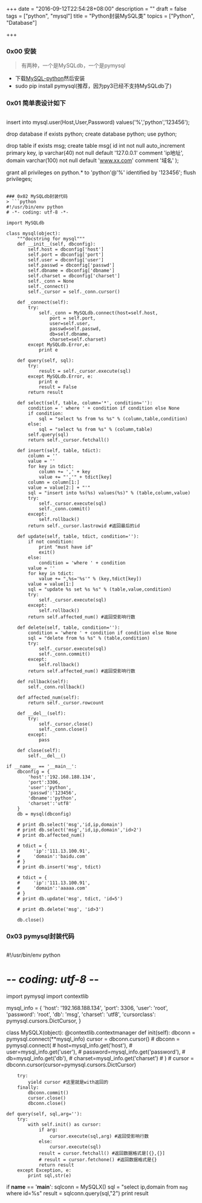+++
date = "2016-09-12T22:54:28+08:00"
description = ""
draft = false
tags = ["python", "mysql"]
title = "Python封装MySQL类"
topics = ["Python", "Database"]

+++

### 0x00 安装
> 有两种，一个是MySQLdb，一个是pymysql

* 下载[MySQL-python](https://pypi.python.org/pypi/MySQL-python/1.2.5)然后安装  
* sudo pip install pymysql(推荐，因为py3已经不支持MySQLdb了)

### 0x01 简单表设计如下
> ```
insert into mysql.user(Host,User,Password) values('%','python','123456');

drop database if exists python;
create database python;
use python;

drop table if exists msg;
create table msg(
id int not null auto_increment primary key,
ip varchar(40) not null default '127.0.0.1' comment 'ip地址',
domain varchar(100) not null default 'www.xx.com' comment '域名'
);

grant all privileges on python.* to 'python'@'%' identified by '123456';
flush privileges;
```

### 0x02 MySQLdb封装代码
> ```python
#!/usr/bin/env python
# -*- coding: utf-8 -*-

import MySQLdb

class mysql(object):
    """docstring for mysql"""
    def __init__(self, dbconfig):
        self.host = dbconfig['host']
        self.port = dbconfig['port']
        self.user = dbconfig['user']
        self.passwd = dbconfig['passwd']
        self.dbname = dbconfig['dbname']
        self.charset = dbconfig['charset']
        self._conn = None
        self._connect()
        self._cursor = self._conn.cursor()

    def _connect(self):
        try:
            self._conn = MySQLdb.connect(host=self.host,
                port = self.port,
                user=self.user,
                passwd=self.passwd,
                db=self.dbname,
                charset=self.charset)
        except MySQLdb.Error,e:
            print e
            
    def query(self, sql):
        try:
            result = self._cursor.execute(sql)
        except MySQLdb.Error, e:
            print e
            result = False
        return result

    def select(self, table, column='*', condition=''):
        condition = ' where ' + condition if condition else None
        if condition:
            sql = "select %s from %s %s" % (column,table,condition)
        else:
            sql = "select %s from %s" % (column,table)
        self.query(sql)
        return self._cursor.fetchall()

    def insert(self, table, tdict):
        column = ''
        value = ''
        for key in tdict:
            column += ',' + key
            value += "','" + tdict[key]
        column = column[1:]
        value = value[2:] + "'"
        sql = "insert into %s(%s) values(%s)" % (table,column,value)
        try:
            self._cursor.execute(sql)
            self._conn.commit()
        except:
            self.rollback()
        return self._cursor.lastrowid #返回最后的id

    def update(self, table, tdict, condition=''):
        if not condition:
            print "must have id"
            exit()
        else:
            condition = 'where ' + condition
        value = ''
        for key in tdict:
            value += ",%s='%s'" % (key,tdict[key])
        value = value[1:]
        sql = "update %s set %s %s" % (table,value,condition)
        try:
            self._cursor.execute(sql)
        except:
            self.rollback()
        return self.affected_num() #返回受影响行数

    def delete(self, table, condition=''):
        condition = 'where ' + condition if condition else None
        sql = "delete from %s %s" % (table,condition)
        try:
            self._cursor.execute(sql)
            self._conn.commit()
        except:
            self.rollback()
        return self.affected_num() #返回受影响行数

    def rollback(self):
        self._conn.rollback()

    def affected_num(self):
        return self._cursor.rowcount

    def __del__(self):
        try:
            self._cursor.close()
            self._conn.close()
        except:
            pass

    def close(self):
        self.__del__()

if __name__ == '__main__':
    dbconfig = {
        'host':'192.168.188.134',
        'port':3306,
        'user':'python',
        'passwd':'123456',
        'dbname':'python',
        'charset':'utf8'
    }
    db = mysql(dbconfig)

    # print db.select('msg','id,ip,domain')
    # print db.select('msg','id,ip,domain','id>2')
    # print db.affected_num()

    # tdict = {
    #     'ip':'111.13.100.91',
    #     'domain':'baidu.com'
    # }
    # print db.insert('msg', tdict)
    
    # tdict = {
    #     'ip':'111.13.100.91',
    #     'domain':'aaaaa.com'
    # }
    # print db.update('msg', tdict, 'id=5')

    # print db.delete('msg', 'id>3')

    db.close()
```

### 0x03 pymysql封装代码
> ```
#!/usr/bin/env python
# -*- coding: utf-8 -*-

import pymysql
import contextlib

mysql_info = {
    'host': '192.168.188.134',
    'port': 3306,
    'user': 'root',
    'password': 'root',
    'db': 'msg',
    'charset': 'utf8',
    'cursorclass': pymysql.cursors.DictCursor,
}

class MySQLX(object):
    @contextlib.contextmanager
    def init(self):
        dbconn = pymysql.connect(**mysql_info)
        cursor = dbconn.cursor()
        # dbconn = pymysql.connect(
        #     host=mysql_info.get('host'),
        #     user=mysql_info.get('user'),
        #     password=mysql_info.get('password'),
        #     db=mysql_info.get('db'),
        #     charset=mysql_info.get('charset')
        #     )
        # cursor = dbconn.cursor(cursor=pymysql.cursors.DictCursor)

        try:
            yield cursor #这里就是with返回的
        finally:
            dbconn.commit()
            cursor.close()
            dbconn.close()

    def query(self, sql,arg=''):
        try:
            with self.init() as cursor:
                if arg:
                    cursor.execute(sql,arg) #返回受影响行数
                else:
                    cursor.execute(sql)
                result = cursor.fetchall() #返回数据格式是[{},{}]
                # result = cursor.fetchone() #返回数据格式是{}
                return result
        except Exception, e:
            print sql,str(e)

if __name__ == '__main__':
    sqlconn = MySQLX()
    sql = "select ip,domain from `mag` where id=%s"
    result = sqlconn.query(sql,"2")
    print result
```